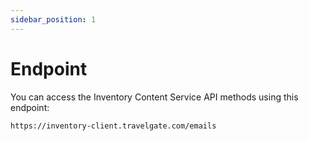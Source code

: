 ```yaml
---
sidebar_position: 1
---
```


# Endpoint

You can access the Inventory Content Service API methods using this endpoint: 

```
https://inventory-client.travelgate.com/emails
```
